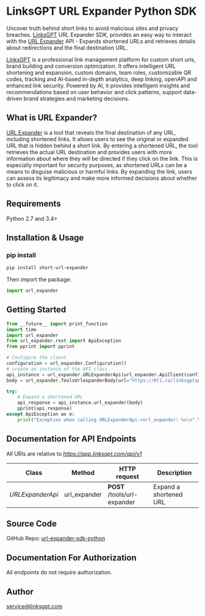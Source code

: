 # LinksGPT URL Expander Python SDK
Uncover truth behind short links to avoid malicious sites and privacy breaches. [LinksGPT](https://www.linksgpt.com/) URL Expander SDK, provides an easy way to interact with the [URL Expander](https://www.linksgpt.com/url-expander) API - Expands shortened URLs and retrieves details about redirections and the final destination URL.

[LinksGPT](https://www.linksgpt.com/) is a professional link management platform for custom short urls, brand building and conversion optimization. It offers intelligent URL shortening and expansion, custom domains, team roles, customizable QR codes, tracking and AI-based in-depth analytics, deep linking, openAPI and enhanced link security. Powered by AI, it provides intelligent insights and recommendations based on user behavior and click patterns, support data-driven brand strategies and marketing decisions.

## What is URL Expander?

[URL Expander](https://www.linksgpt.com/url-expander) is a tool that reveals the final destination of any URL, including shortened links. It allows users to see the original or expanded URL that is hidden behind a short link. By entering a shortened URL, the tool retrieves the actual URL destination and provides users with more information about where they will be directed if they click on the link. This is especially important for security purposes, as shortened URLs can be a means to disguise malicious or harmful links. By expanding the link, users can assess its legitimacy and make more informed decisions about whether to click on it.

## Requirements

Python 2.7 and 3.4+

## Installation & Usage
### pip install

```sh
pip install short-url-expander
```
Then import the package:
```python
import url_expander
```

## Getting Started

```python
from __future__ import print_function
import time
import url_expander
from url_expander.rest import ApiException
from pprint import pprint

# Configure the client
configuration = url_expander.Configuration()
# create an instance of the API class
api_instance = url_expander.URLExpanderApi(url_expander.ApiClient(configuration))
body = url_expander.ToolsUrlexpanderBody(url="https://0t1.co/linksgptapidoc") # ToolsUrlexpanderBody | JSON payload containing the URL to expand

try:
    # Expand a shortened URL
    api_response = api_instance.url_expander(body)
    pprint(api_response)
except ApiException as e:
    print("Exception when calling URLExpanderApi->url_expander: %s\n" % e)
```

## Documentation for API Endpoints

All URIs are relative to *https://app.linksgpt.com/api/v1*

Class | Method | HTTP request | Description
------------ | ------------- | ------------- | -------------
*URLExpanderApi* | url_expander | **POST** /tools/url-expander | Expand a shortened URL

## Source Code

GitHub Repo: [url-expander-sdk-python](https://github.com/LinksGPT/url-expander-sdk-python)

## Documentation For Authorization

 All endpoints do not require authorization.


## Author

service@linksgpt.com
